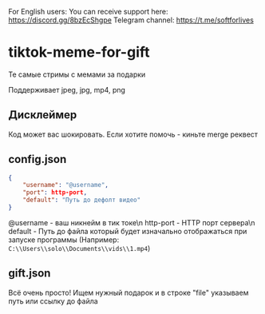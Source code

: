 For English users:
You can receive support here: https://discord.gg/8bzEcShgpe
Telegram channel: https://t.me/softforlives
# tiktok-meme-for-gift
Те самые стримы с мемами за подарки

Поддерживает jpeg, jpg, mp4, png

## Дисклеймер
Код может вас шокировать. Если хотите помочь - киньте merge реквест

## config.json
```json
{
    "username": "@username",
    "port": http-port,
    "default": "Путь до дефолт видео"
}
```
@username - ваш никнейм в тик токе\n
http-port - HTTP порт сервера\n
default - Путь до файла который будет изначально отображаться при запуске программы (Например: `C:\\Users\\solo\\Documents\\vids\\1.mp4`)

## gift.json
Всё очень просто! Ищем нужный подарок и в строке "file" указываем путь или ссылку до файла
